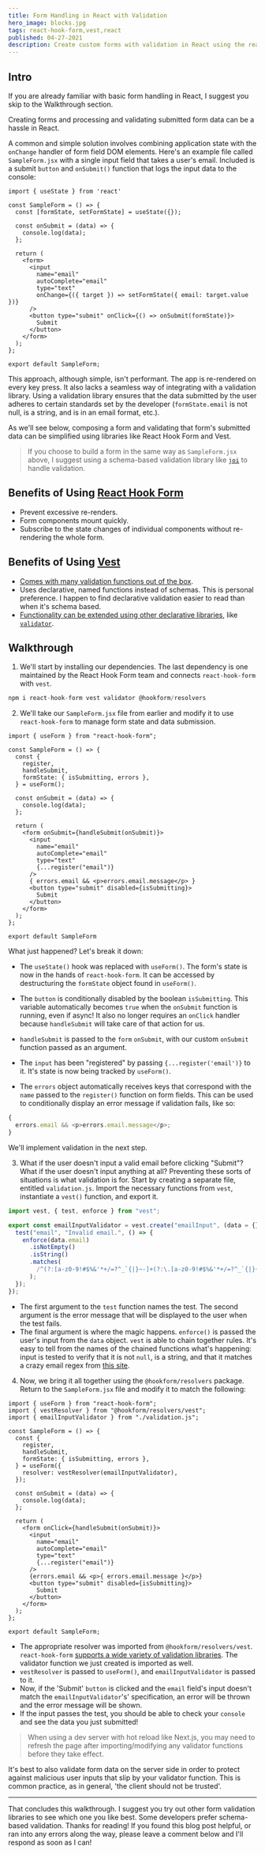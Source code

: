 ```yaml
---
title: Form Handling in React with Validation
hero_image: blocks.jpg
tags: react-hook-form,vest,react
published: 04-27-2021
description: Create custom forms with validation in React using the react-hook-form and vest libraries.
---
```


## Intro

If you are already familiar with basic form handling in React, I suggest you skip to the Walkthrough section.

Creating forms and processing and validating submitted form data can be a hassle in React.

A common and simple solution involves combining application state with the `onChange` handler of form field DOM elements. Here's an example file called `SampleForm.jsx` with a single input field that takes a user's email. Included is a submit `button` and `onSubmit()` function that logs the input data to the console:

```jsx=
import { useState } from 'react'

const SampleForm = () => {
  const [formState, setFormState] = useState({});

  const onSubmit = (data) => {
    console.log(data);
  };

  return (
    <form>
      <input
        name="email"
        autoComplete="email"
        type="text"
        onChange={({ target }) => setFormState({ email: target.value })}
      />
      <button type="submit" onClick={() => onSubmit(formState)}>
        Submit
      </button>
    </form>
  );
};

export default SampleForm;
```

This approach, although simple, isn't performant. The app is re-rendered on every key press. It also lacks a seamless way of integrating with a validation library. Using a validation library ensures that the data submitted by the user adheres to certain standards set by the developer (`formState.email` is not null, is a string, and is in an email format, etc.).

As we'll see below, composing a form and validating that form's submitted data can be simplified using libraries like React Hook Form and Vest.

> If you choose to build a form in the same way as `SampleForm.jsx` above, I suggest using a schema-based validation library like [`joi`](https://joi.dev/) to handle validation.

## Benefits of Using [React Hook Form](https://react-hook-form.com/)

- Prevent excessive re-renders.
- Form components mount quickly.
- Subscribe to the state changes of individual components without re-rendering the whole form.

## Benefits of Using [Vest](https://ealush.com/vest/#/)

- [Comes with many validation functions out of the box](https://ealush.com/vest/#/./n4s/rules).
- Uses declarative, named functions instead of schemas. This is personal preference. I happen to find declarative validation easier to read than when it's schema based.
- [Functionality can be extended using other declarative libraries](https://ealush.com/vest/#/./n4s/external), like [`validator`](https://github.com/validatorjs/validator.js).

## Walkthrough

1. We'll start by installing our dependencies. The last dependency is one maintained by the React Hook Form team and connects `react-hook-form` with `vest`.

```javascript
npm i react-hook-form vest validator @hookform/resolvers
```

2. We'll take our `SampleForm.jsx` file from earlier and modify it to use `react-hook-form` to manage form state and data submission.

```jsx=
import { useForm } from "react-hook-form";

const SampleForm = () => {
  const {
    register,
    handleSubmit,
    formState: { isSubmitting, errors },
  } = useForm();

  const onSubmit = (data) => {
    console.log(data);
  };

  return (
    <form onSubmit={handleSubmit(onSubmit)}>
      <input
        name="email"
        autoComplete="email"
        type="text"
        {...register("email")}
      />
      { errors.email && <p>errors.email.message</p> }
      <button type="submit" disabled={isSubmitting}>
        Submit
      </button>
    </form>
  );
};

export default SampleForm
```

What just happened? Let's break it down:

- The `useState()` hook was replaced with `useForm()`. The form's state is now in the hands of `react-hook-form`. It can be accessed by destructuring the `formState` object found in `useForm()`.

- The `button` is conditionally disabled by the boolean `isSubmitting`. This variable automatically becomes `true` when the `onSubmit` function is running, even if async! It also no longer requires an `onClick` handler because `handleSubmit` will take care of that action for us.

- `handleSubmit` is passed to the `form` `onSubmit`, with our custom `onSubmit` function passed as an argument.

- The `input` has been "registered" by passing `{...register('email')}` to it. It's state is now being tracked by `useForm()`.

- The `errors` object automatically receives keys that correspond with the `name` passed to the `register()` function on form fields. This can be used to conditionally display an error message if validation fails, like so:

```javascript
{
  errors.email && <p>errors.email.message</p>;
}
```

We'll implement validation in the next step.

3. What if the user doesn't input a valid email before clicking "Submit"? What if the user doesn't input anything at all? Preventing these sorts of situations is what validation is for. Start by creating a separate file, entitled `validation.js`. Import the necessary functions from `vest`, instantiate a `vest()` function, and export it.

```javascript
import vest, { test, enforce } from "vest";

export const emailInputValidator = vest.create("emailInput", (data = {}) => {
  test("email", "Invalid email.", () => {
    enforce(data.email)
      .isNotEmpty()
      .isString()
      .matches(
        /^(?:[a-z0-9!#$%&'*+/=?^_`{|}~-]+(?:\.[a-z0-9!#$%&'*+/=?^_`{|}~-]+)*|"(?:[\x01-\x08\x0b\x0c\x0e-\x1f\x21\x23-\x5b\x5d-\x7f]|\\[\x01-\x09\x0b\x0c\x0e-\x7f])*")@(?:(?:[a-z0-9](?:[a-z0-9-]*[a-z0-9])?\.)+[a-z0-9](?:[a-z0-9-]*[a-z0-9])?|\[(?:(?:25[0-5]|2[0-4][0-9]|[01]?[0-9][0-9]?)\.){3}(?:25[0-5]|2[0-4][0-9]|[01]?[0-9][0-9]?|[a-z0-9-]*[a-z0-9]:(?:[\x01-\x08\x0b\x0c\x0e-\x1f\x21-\x5a\x53-\x7f]|\\[\x01-\x09\x0b\x0c\x0e-\x7f])+)\])$/g
      );
  });
});
```

- The first argument to the `test` function names the test. The second argument is the error message that will be displayed to the user when the test fails.
- The final argument is where the magic happens. `enforce()` is passed the user's input from the `data` object. `vest` is able to chain together rules. It's easy to tell from the names of the chained functions what's happening: input is tested to verify that it is not `null`, is a string, and that it matches a crazy email regex from [this site](https://www.emailregex.com/).

4. Now, we bring it all together using the `@hookform/resolvers` package. Return to the `SampleForm.jsx` file and modify it to match the following:

```jsx=
import { useForm } from "react-hook-form";
import { vestResolver } from "@hookform/resolvers/vest";
import { emailInputValidator } from "./validation.js";

const SampleForm = () => {
  const {
    register,
    handleSubmit,
    formState: { isSubmitting, errors },
  } = useForm({
    resolver: vestResolver(emailInputValidator),
  });

  const onSubmit = (data) => {
    console.log(data);
  };

  return (
    <form onClick={handleSubmit(onSubmit)}>
      <input
        name="email"
        autoComplete="email"
        type="text"
        {...register("email")}
      />
      {errors.email && <p>{ errors.email.message }</p>}
      <button type="submit" disabled={isSubmitting}>
        Submit
      </button>
    </form>
  );
};

export default SampleForm;
```

- The appropriate resolver was imported from `@hookform/resolvers/vest`. `react-hook-form` [supports a wide variety of validation libraries](https://github.com/react-hook-form/resolvers#quickstart). The validator function we just created is imported as well.
- `vestResolver` is passed to `useForm()`, and `emailInputValidator` is passed to it.
- Now, if the 'Submit' `button` is clicked and the `email` field's input doesn't match the `emailInputValidator`'s' specification, an error will be thrown and the error message will be shown.
- If the input passes the test, you should be able to check your `console` and see the data you just submitted!

> When using a dev server with hot reload like Next.js, you may need to refresh the page after importing/modifying any validator functions before they take effect.

It's best to also validate form data on the server side in order to protect against malicious user inputs that slip by your validator function. This is common practice, as in general, 'the client should not be trusted'.

---

That concludes this walkthrough. I suggest you try out other form validation libraries to see which one you like best. Some developers prefer schema-based validation. Thanks for reading! If you found this blog post helpful, or ran into any errors along the way, please leave a comment below and I'll respond as soon as I can!

